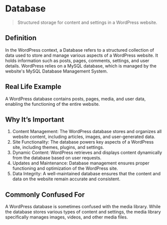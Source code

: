 # Database

>Structured storage for content and settings in a WordPress website.

## Definition

In the WordPress context, a Database refers to a structured collection of data used to store and manage various aspects of a WordPress website. It holds information such as posts, pages, comments, settings, and user details. WordPress relies on a MySQL database, which is managed by the website's MySQL Database Management System.

## Real Life Example

A WordPress database contains posts, pages, media, and user data, enabling the functioning of the entire website.

## Why It’s Important

1. Content Management: The WordPress database stores and organizes all website content, including articles, images, and user-generated data.
2. Site Functionality: The database powers key aspects of a WordPress site, including themes, plugins, and settings.
3. Dynamic Content: WordPress retrieves and displays content dynamically from the database based on user requests.
4. Updates and Maintenance: Database management ensures proper functioning and optimization of the WordPress site.
5. Data Integrity: A well-maintained database ensures that the content and data on the website remain accurate and consistent.

## Commonly Confused For

A WordPress database is sometimes confused with the media library. While the database stores various types of content and settings, the media library specifically manages images, videos, and other media files.
